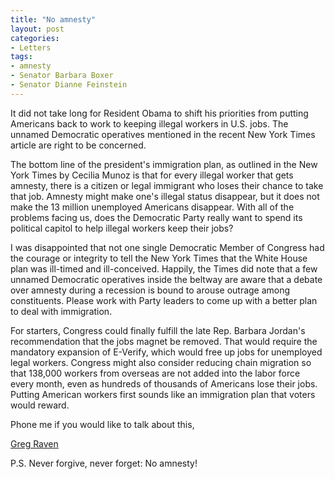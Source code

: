 ```yaml
---
title: "No amnesty"
layout: post
categories:
- Letters
tags:
- amnesty
- Senator Barbara Boxer
- Senator Dianne Feinstein
---
```


It did not take long for Resident Obama to shift his priorities from putting Americans back to work to keeping illegal workers in U.S. jobs. The unnamed Democratic operatives mentioned in the recent New York Times article are right to be concerned.  
  
The bottom line of the president's immigration plan, as outlined in the New York Times by Cecilia Munoz is that for every illegal worker that gets amnesty, there is a citizen or legal immigrant who loses their chance to take that job. Amnesty might make one's illegal status disappear, but it does not make the 13 million unemployed Americans disappear. With all of the problems facing us, does the Democratic Party really want to spend its political capitol to help illegal workers keep their jobs?

I was disappointed that not one single Democratic Member of Congress had the courage or integrity to tell the New York Times that the White House plan was ill-timed and ill-conceived. Happily, the Times did note that a few unnamed Democratic operatives inside the beltway are aware that a debate over amnesty during a recession is bound to arouse outrage among constituents. Please work with Party leaders to come up with a better plan to deal with immigration.

For starters, Congress could finally fulfill the late Rep. Barbara Jordan's recommendation that the jobs magnet be removed. That would require the mandatory expansion of E-Verify, which would free up jobs for unemployed legal workers. Congress might also consider reducing chain migration so that 138,000 workers from overseas are not added into the labor force every month, even as hundreds of thousands of Americans lose their jobs. Putting American workers first sounds like an immigration plan that voters would reward.

Phone me if you would like to talk about this,

[Greg Raven](https://www.gregraven.org/)

P.S. Never forgive, never forget: No amnesty!